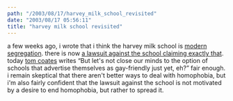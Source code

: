 ```yaml
---
path: "/2003/08/17/harvey_milk_school_revisited" 
date: "2003/08/17 05:56:11" 
title: "harvey milk school revisited" 
---
```

<p>a few weeks ago, i wrote that i think the harvey milk school is <a href="http://weblog.randomchaos.com/index.php?date=2003-07-29&amp;title=modern+school+segregation">modern segregation</a>. there is now <a href="http://www.cnn.com/2003/EDUCATION/08/14/gay.school.ap/">a lawsuit against the school claiming exactly that</a>. today <a href="http://www.plasticbag.org/archives/2003/08/on_the_distribution_of_gay_teenagers.shtml#comments">tom coates</a> writes <q>But let's not close our minds to the option of schools that advertise themselves as gay-friendly just yet, eh?</q> fair enough. i remain skeptical that there aren't better ways to deal with homophobia, but i'm also fairly confident that the lawsuit against the school is not motivated by a desire to end homophobia, but rather to spread it.</p>